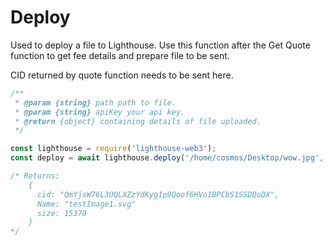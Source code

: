 # Deploy



Used to deploy a file to Lighthouse. Use this function after the Get Quote function to get fee details and prepare file to be sent.&#x20;

CID returned by quote function needs to be sent here.

```javascript
/**
 * @param {string} path path to file.
 * @param {string} apiKey your api key.
 * @return {object} containing details of file uploaded.
 */

const lighthouse = require('lighthouse-web3');
const deploy = await lighthouse.deploy('/home/cosmos/Desktop/wow.jpg', apiKey); // path, apiKey

/* Returns:
    {
      cid: "QmYjsW76L3UQLXZzYdKyg1p9Qoof6HVo1BPCbS1SSDQoDX",
      Name: "testImage1.svg"
      size: 15370
    }
*/
```
